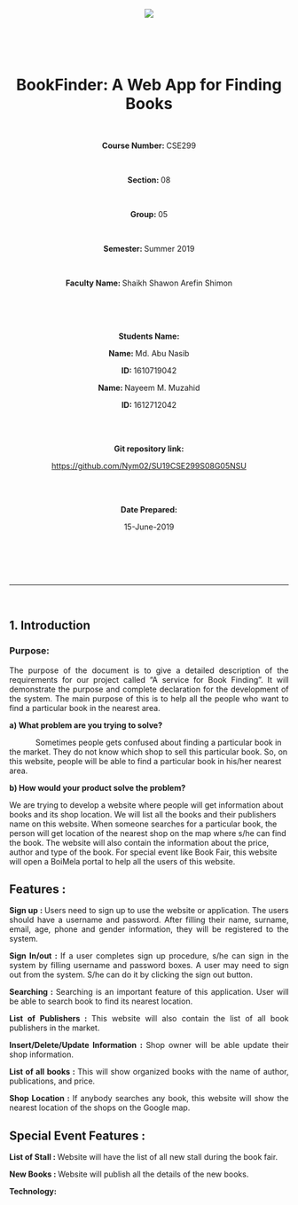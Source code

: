 <p align='center'><img src='https://elmsprodcdnendpoint.azureedge.net/attachments/15/2bfe67c5-2678-e011-969d-0030487d8897/46f5b6ce-3ea8-47ed-8444-80b87ed980cd.png'/></p>

<br/>
<br/>
<br/>

<h1 align='center'>BookFinder: A Web App for Finding Books</h1>
<br/>
<p align="center">
    <p align='center'><b>Course Number: </b> CSE299</p>
    <br/>
    <p align='center'><b>Section: </b>08</p>
    <br/>
    <p align='center'><b>Group: </b>05</p>
    <br/>
    <p align='center'><b>Semester: </b>Summer 2019</p>
    <br/>
    <p align='center'><b>Faculty Name: </b>Shaikh Shawon Arefin Shimon</p>

</p>
<br/>
<br/>

<br/>

<p align='center'><b>Students Name: </b></p>
<p align='center'><b>Name: </b> Md. Abu Nasib</p>
<p align='center'><b>ID: </b> 1610719042</p>
<p align='center'><b>Name: </b> Nayeem M. Muzahid</p>
<p align='center'><b>ID: </b> 1612712042</p>

<br/>

<br>
<p align='center'><b>Git repository link: </b></p>

<p align='center'><a  href='https://github.com/Nym02/SU19CSE299S08G05NSU'>https://github.com/Nym02/SU19CSE299S08G05NSU</a></p>

<br/>
<br/>
<p align='center'><b>Date Prepared:</b></p>
<p align='center'>15-June-2019</p>
<br/>
<br/>
<br/>
<br/>
<hr/>
<br/>

<h2>1. Introduction</h2>
        <h3>Purpose: </h3>
        <p align='justify'>The purpose of the document is to give a detailed description of the requirements for our project called “A service for Book Finding”. It will demonstrate the purpose and complete declaration for the development of the system. The main purpose of this is to help all the people who want to find a particular book in the nearest area.</p>

<p align='justify'><b> a) What problem are you trying to solve?</b>

&nbsp;&nbsp;&nbsp;&nbsp;&nbsp;&nbsp;&nbsp;&nbsp;&nbsp;&nbsp;&nbsp;&nbsp;Sometimes people gets confused about finding a particular book in the market. They do not know which shop to sell this particular book. So, on this website, people will be able to find a particular book in his/her nearest area.</p>

<p align='justify'><b>
b) How would your product solve the problem?</b>

We are trying to develop a website where people will get information about books and its shop location. We will list all the books and their publishers name on this website. When someone searches for a particular book, the person will get location of the nearest shop on the map where s/he can find the book. The website will also contain the information about the price, author and type of the book. For special event like Book Fair, this website will open a BoiMela portal to help all the users of this website.

</p>

<h2><b>Features : </b></h2>

<p align='justify'><b>Sign up : </b>Users need to sign up to use the website or application. The users should have a username and password. After filling their name, surname, email, age, phone and gender information, they will be registered to the system.</p>
<p align='justify'><b>Sign In/out : </b>If a user completes sign up procedure, s/he can sign in the system by filling username and password boxes. A user may need to sign out from the system. S/he can do it by clicking the sign out button.</p>
<p align='justify'><b>Searching : </b>Searching is an important feature of this application. User will be able to search book to find its nearest location.</p>
<p align='justify'><b>List of Publishers : </b>This website will also contain the list of all book publishers in the market.</p>
<p align='justify'><b>Insert/Delete/Update Information : </b>Shop owner will be able update their shop information.</p>

<p align='justify'><b>List of all books : </b>This will show organized books with the name of author, publications, and price.</p>
<p align='justify'><b>Shop Location : </b>If anybody searches any book, this website will show the nearest location of the shops on the Google map.</p>

<h2><b>Special Event Features : </b></h2>

<p align='justify'><b>List of Stall : </b>Website will have the list of all new stall during the book fair.</p>
<p align='justify'><b>New Books : </b>Website will publish all the details of the new books.</p>

<p><b>Technology: </b></p>
